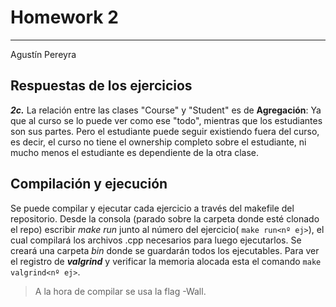 # Homework 2

---

Agustín Pereyra

## Respuestas de los ejercicios

***2c.*** La relación entre las clases "Course" y "Student" es de **Agregación**:
Ya que al curso se lo puede ver como ese "todo", mientras que los estudiantes son sus partes. Pero el estudiante puede seguir existiendo fuera del curso, es decir, el curso no tiene el ownership completo sobre el estudiante, ni mucho menos el estudiante es dependiente de la otra clase.

## Compilación y ejecución

Se puede compilar y ejecutar cada ejercicio a través del makefile del repositorio. Desde la consola (parado sobre la carpeta donde esté clonado el repo) escribir *make run* junto al número del ejercicio( `make run<nº ej>`), el cual compilará los archivos .cpp necesarios para luego ejecutarlos.
Se creará una carpeta *bin* donde se guardarán todos los ejecutables.
Para ver el registro de ***valgrind*** y verificar la memoria alocada esta el comando `make valgrind<nº ej>`.

> A la hora de compilar se usa la flag -Wall.
